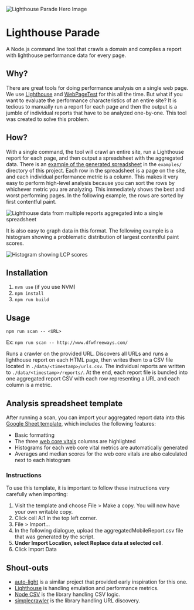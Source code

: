![Lighthouse Parade Hero Image](./assets/hero.svg)

# Lighthouse Parade

A Node.js command line tool that crawls a domain and compiles a report with lighthouse performance data for every page.

## Why?

There are great tools for doing performance analysis on a single web page. We use [Lighthouse](https://developers.google.com/web/tools/lighthouse) and [WebPageTest](https://webpagetest.org/) for this all the time. But what if you want to evaluate the performance characteristics of an entire site? It is tedious to manually run a report for each page and then the output is a jumble of individual reports that have to be analyzed one-by-one. This tool was created to solve this problem.

## How?

With a single command, the tool will crawl an entire site, run a Lighthouse report for each page, and then output a spreadsheet with the aggregated data. There is an [example of the generated spreadsheet](./examples/exampleAggregatedMobileReport.csv) in the `examples/` directory of this project. Each row in the spreadsheet is a page on the site, and each individual performance metric is a column. This makes it very easy to perform high-level analysis because you can sort the rows by whichever metric you are analyzing. This immediately shows the best and worst performing pages. In the following example, the rows are sorted by first contentful paint.

![Lighthouse data from multiple reports aggregated into a single spreadsheet](./assets/lighthouse-data-by-lcp.png)

It is also easy to graph data in this format. The following example is a histogram showing a problematic distribution of largest contentful paint scores.

![Histogram showing LCP scores](./assets/lcp_histogram.svg)

## Installation

1. `nvm use` (if you use NVM)
2. `npm install`
3. `npm run build`

## Usage

`npm run scan -- <URL>`

Ex: `npm run scan -- http://www.dfwfreeways.com/`

Runs a crawler on the provided URL. Discovers all URLs and runs a lighthouse report on each HTML page, then writes them to a CSV file located in `./data/<timestamp>/urls.csv`. The individual reports are written to `./data/<timestamp>/reports/`. At the end, each report file is bundled into one aggregated report CSV with each row representing a URL and each column is a metric.

## Analysis spreadsheet template

After running a scan, you can import your aggregated report data into this [Google Sheet template](https://docs.google.com/spreadsheets/d/1n2VtFjLH5PzVQ-PCGCHc03ZFO79OT7CU_2lsMc6jFUI), which includes the following features:

- Basic formatting
- The three [web core vitals](https://web.dev/vitals/) columns are highlighted
- Histograms for each web core vital metrics are automatically generated
- Averages and median scores for the web core vitals are also calculated next to each histogram

### Instructions

To use this template, it is important to follow these instructions very carefully when importing:

1. Visit the template and choose File > Make a copy. You will now have your own writable copy.
1. Click cell A:1 in the top left corner.
1. File > Import...
1. In the following dialogue, upload the aggregatedMobileReport.csv file that was generated by the script.
1. **Under Import Location, select Replace data at selected cell**.
1. Click Import Data

## Shout-outs

- [auto-light](https://github.com/TGiles/auto-lighthouse) is a similar project that provided early inspiration for this one.
- [Lighthouse](https://github.com/GoogleChrome/lighthouse) is handling emulation and performance metrics.
- [Node CSV](https://csv.js.org/) is the library handling CSV logic.
- [simplecrawler](https://github.com/simplecrawler/simplecrawler) is the library handling URL discovery.
